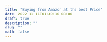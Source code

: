 ```yaml
---
title: "Buying from Amazon at the best Price"
date: 2022-11-11T01:49:10-08:00
draft: true
description: ""
slug: ""
math: false
---
```

